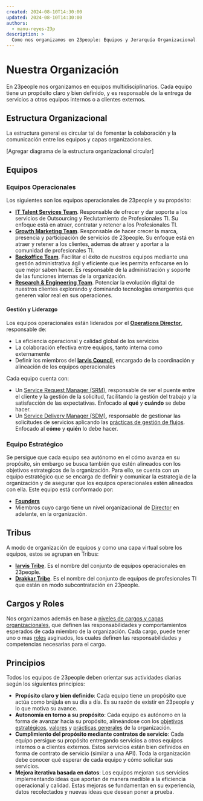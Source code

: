 ```yaml
---
created: 2024-08-10T14:30:00
updated: 2024-08-10T14:30:00
authors:
  - manu-reyes-23p
description: >
  Como nos organizamos en 23people: Equipos y Jerarquía Organizacional.
---
```


# Nuestra Organización

En 23people nos organizamos en equipos multidisciplinarios. Cada equipo tiene un propósito claro y bien definido, y es responsable de la entrega de servicios a otros equipos internos o a clientes externos.

## Estructura Organizacional

La estructura general es circular tal de fomentar la colaboración y la comunicación entre los equipos y capas organizacionales.

[Agregar diagrama de la estructura organizacional circular]

## Equipos

### Equipos Operacionales

Los siguientes son los equipos operacionales de 23people y su propósito:

- [**IT Talent Services Team**](teams/it-talent-services). Responsable de ofrecer y dar soporte a los servicios de Outsourcing y Reclutamiento de Profesionales TI. Su enfoque está en atraer, contratar y retener a los Profesionales TI.
- [**Growth Marketing Team**](teams/growth-marketing). Responsable de hacer crecer la marca, presencia y participación de servicios de 23people. Su enfoque está en atraer y retener a los clientes, ademas de atraer y aportar a la comunidad de profesionales TI.
- [**Backoffice Team**](teams/backoffice). Facilitar el éxito de nuestros equipos mediante una gestión administrativa ágil y eficiente que les permita enfocarse en lo que mejor saben hacer. Es responsable de la administración y soporte de las funciones internas de la organización.
- [**Research & Engineering Team**](teams/research-engineering). Potenciar la evolución digital de nuestros clientes explorando y dominando tecnologías emergentes que generen valor real en sus operaciones.

#### Gestión y Liderazgo

Los equipos operacionales están liderados por el [**Operations Director**](roles/operations-director), responsable de:

- La eficiencia operacional y calidad global de los servicios
- La colaboración efectiva entre equipos, tanto interna como externamente
- Definir los miembros del [**Iarvis Council**](teams/iarvis-council), encargado de la coordinación y alineación de los equipos operacionales

Cada equipo cuenta con:

- Un [Service Request Manager (SRM)](roles/service-request-manager), responsable de ser el puente entre el cliente y la gestión de la solicitud, facilitando la gestión del trabajo y la satisfacción de las expectativas. Enfocado al **qué** y **cuándo** se debe hacer.
- Un [Service Delivery Manager (SDM)](roles/service-delivery-manager), responsable de gestionar las solicitudes de servicios aplicando las [prácticas de gestión de flujos](../practices/gestionar-trabajo-con-flujos.md). Enfocado al **cómo** y **quién** lo debe hacer.

### Equipo Estratégico

Se persigue que cada equipo sea autónomo en el cómo avanza en su propósito, sin embargo se busca también que estén alineados con los objetivos estrategicos de la organización. Para ello, se cuenta con un equipo estratégico que se encarga de definir y comunicar la estrategia de la organización y de asegurar que los equipos operacionales estén alineados con ella. Este equipo está conformado por:

- [**Founders**](roles/founders)
- Miembros cuyo cargo tiene un nivel organizacional de [Director](../organization/job-positions/layers-and-levels.md#niveles-y-comportamientos-esperados) en adelante, en la organización.

## Tribus

A modo de organización de equipos y como una capa virtual sobre los equipos, estos se agrupan en Tribus:

- [**Iarvis Tribe**](tribes/iarvis). Es el nombre del conjunto de equipos operacionales en 23people.
- [**Drakkar Tribe**](tribes/drakkar). Es el nombre del conjunto de equipos de profesionales TI que están en modo subcontratación en 23people.

## Cargos y Roles

Nos organizamos además en base a [niveles de cargos y capas organizacionales](../organization/job-positions/layers-and-levels.md), que definen las responsabilidades y comportamientos esperados de cada miembro de la organización. Cada cargo, puede tener uno o mas [roles](../organization/roles/) asginados, los cuales definen las responsabilidades y competencias necesarias para el cargo.

## Principios

Todos los equipos de 23people deben orientar sus actividades diarias según los siguientes principios:

- **Propósito claro y bien definido**: Cada equipo tiene un propósito que actúa como brújula en su día a día. Es su razón de existir en 23people y lo que motiva su avance.
- **Autonomía en torno a su propósito**: Cada equipo es autónomo en la forma de avanzar hacia su propósito, alineándose con los [objetivos estratégicos](../strategy/goals.md), [valores](../culture/values.md) y [prácticas generales](../culture/practices/) de la organización.
- **Cumplimiento del propósito mediante contratos de servicio**: Cada equipo persigue su propósito entregando servicios a otros equipos internos o a clientes externos. Estos servicios están bien definidos en forma de contrato de servicio (similar a una API). Toda la organización debe conocer qué esperar de cada equipo y cómo solicitar sus servicios.
- **Mejora iterativa basada en datos**: Los equipos mejoran sus servicios implementando ideas que aportan de manera medible a la eficiencia operacional y calidad. Estas mejoras se fundamentan en su experiencia, datos recolectados y nuevas ideas que desean poner a prueba.
